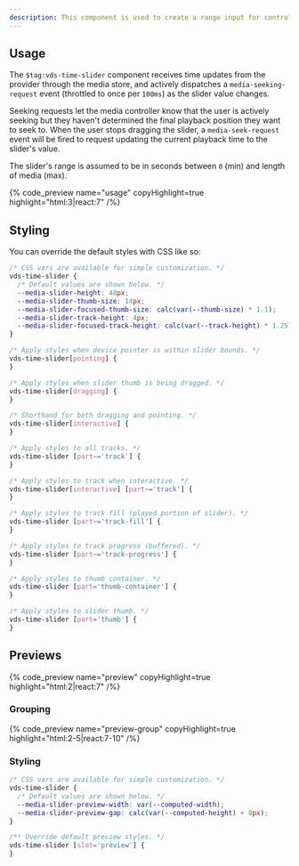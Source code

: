 ```yaml
---
description: This component is used to create a range input for controlling the current time of playback.
---
```


## Usage

The `$tag:vds-time-slider` component receives time updates from the provider through the media store,
and actively dispatches a `media-seeking-request` event (throttled to once per `100ms`) as the
slider value changes.

Seeking requests let the media controller know that the user is actively seeking but they haven't
determined the final playback position they want to seek to. When the user stops dragging the
slider, a `media-seek-request` event will be fired to request updating the current playback time
to the slider's value.

The slider's range is assumed to be in seconds between `0` (min) and length of media (max).

{% code_preview name="usage" copyHighlight=true highlight="html:3|react:7" /%}

## Styling

You can override the default styles with CSS like so:

```css
/* CSS vars are available for simple customization. */
vds-time-slider {
  /* Default values are shown below. */
  --media-slider-height: 48px;
  --media-slider-thumb-size: 14px;
  --media-slider-focused-thumb-size: calc(var(--thumb-size) * 1.1);
  --media-slider-track-height: 4px;
  --media-slider-focused-track-height: calc(var(--track-height) * 1.25);
}

/* Apply styles when device pointer is within slider bounds. */
vds-time-slider[pointing] {
}

/* Apply styles when slider thumb is being dragged. */
vds-time-slider[dragging] {
}

/* Shorthand for both dragging and pointing. */
vds-time-slider[interactive] {
}

/* Apply styles to all tracks. */
vds-time-slider [part~='track'] {
}

/* Apply styles to track when interactive. */
vds-time-slider[interactive] [part~='track'] {
}

/* Apply styles to track fill (played portion of slider). */
vds-time-slider [part~='track-fill'] {
}

/* Apply styles to track progress (buffered). */
vds-time-slider [part~='track-progress'] {
}

/* Apply styles to thumb container. */
vds-time-slider [part='thumb-container'] {
}

/* Apply styles to slider thumb. */
vds-time-slider [part='thumb'] {
}
```

## Previews

{% code_preview name="preview" copyHighlight=true highlight="html:2|react:7" /%}

### Grouping

{% code_preview name="preview-group" copyHighlight=true highlight="html:2-5|react:7-10" /%}

### Styling

```css
/* CSS vars are available for simple customization. */
vds-time-slider {
  /* Default values are shown below. */
  --media-slider-preview-width: var(--computed-width);
  --media-slider-preview-gap: calc(var(--computed-height) + 8px);
}

/** Override default preview styles. */
vds-time-slider [slot='preview'] {
}
```
